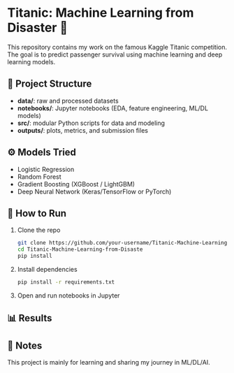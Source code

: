 # Titanic: Machine Learning from Disaster 🚢  

This repository contains my work on the famous Kaggle Titanic competition.  
The goal is to predict passenger survival using machine learning and deep learning models.  

## 📂 Project Structure
- **data/**: raw and processed datasets  
- **notebooks/**: Jupyter notebooks (EDA, feature engineering, ML/DL models)  
- **src/**: modular Python scripts for data and modeling  
- **outputs/**: plots, metrics, and submission files  

## ⚙️ Models Tried
- Logistic Regression
- Random Forest
- Gradient Boosting (XGBoost / LightGBM)
- Deep Neural Network (Keras/TensorFlow or PyTorch)

## 🚀 How to Run
1. Clone the repo  
   ```bash
   git clone https://github.com/your-username/Titanic-Machine-Learning-from-Disaster.git
   cd Titanic-Machine-Learning-from-Disaste
   pip install 
2. Install dependencies
    ```bash
    pip install -r requirements.txt

3. Open and run notebooks in Jupyter

## 📊 Results

<!-- Baseline Logistic Regression: ~78% accuracy
Best Model (XGBoost): ~82% accuracy -->

## 📌 Notes
This project is mainly for learning and sharing my journey in ML/DL/AI.